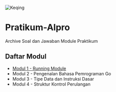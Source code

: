 ![Keqing](https://gamebrott.com/wp-content/uploads/2021/11/7-Fakta-Menarik-Keqing-di-Genshin-Impact-Waifu-Wangy-Idaman-Para-Traveler-Header-1024x576.jpg)

# Pratikum-Alpro
Archive Soal dan Jawaban Module Praktikum

## Daftar Modul
* [Modul 1 - Running Module](https://github.com/bl33dz/Pratikum-Alpro/tree/master/Modul%201%20-%20Running%20Module)
* Modul 2 - Pengenalan Bahasa Pemrograman Go
* Modul 3 - Tipe Data dan Instruksi Dasar
* Modul 4 - Struktur Kontrol Perulangan
